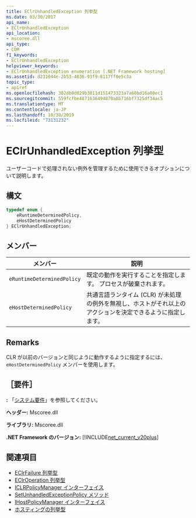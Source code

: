 ```yaml
---
title: EClrUnhandledException 列挙型
ms.date: 03/30/2017
api_name:
- EClrUnhandledException
api_location:
- mscoree.dll
api_type:
- COM
f1_keywords:
- EClrUnhandledException
helpviewer_keywords:
- EClrUnhandledException enumeration [.NET Framework hosting]
ms.assetid: d231044e-2b53-4836-93f9-8117ff0e5c3a
topic_type:
- apiref
ms.openlocfilehash: 302db0d029b3811d151473323a7a60bd16a00ec1
ms.sourcegitcommit: 559fcfbe4871636494870a8b716bf7325df34ac5
ms.translationtype: MT
ms.contentlocale: ja-JP
ms.lasthandoff: 10/30/2019
ms.locfileid: "73131232"
---
```

# <a name="eclrunhandledexception-enumeration"></a>EClrUnhandledException 列挙型
ユーザーコードで処理されない例外を管理するために使用できるオプションについて説明します。  
  
## <a name="syntax"></a>構文  
  
```cpp  
typedef enum {  
    eRuntimeDeterminedPolicy,  
    eHostDeterminedPolicy  
} EClrUnhandledException;  
```  
  
## <a name="members"></a>メンバー  
  
|メンバー|説明|  
|------------|-----------------|  
|`eRuntimeDeterminedPolicy`|既定の動作を実行することを指定します。 プロセスが破棄されます。|  
|`eHostDeterminedPolicy`|共通言語ランタイム (CLR) が未処理の例外を無視し、ホストがそれ以上のアクションを決定できるように指定します。|  
  
## <a name="remarks"></a>Remarks  
 CLR が以前のバージョンと同じように動作するように指定するには、`eHostDeterminedPolicy` メンバーを使用します。  
  
## <a name="requirements"></a>［要件］  
 **:** 「[システム要件](../../../../docs/framework/get-started/system-requirements.md)」を参照してください。  
  
 **ヘッダー:** Mscoree.dll  
  
 **ライブラリ:** Mscoree.dll  
  
 **.NET Framework のバージョン:** [!INCLUDE[net_current_v20plus](../../../../includes/net-current-v20plus-md.md)]  
  
## <a name="see-also"></a>関連項目

- [EClrFailure 列挙型](../../../../docs/framework/unmanaged-api/hosting/eclrfailure-enumeration.md)
- [EClrOperation 列挙型](../../../../docs/framework/unmanaged-api/hosting/eclroperation-enumeration.md)
- [ICLRPolicyManager インターフェイス](../../../../docs/framework/unmanaged-api/hosting/iclrpolicymanager-interface.md)
- [SetUnhandledExceptionPolicy メソッド](../../../../docs/framework/unmanaged-api/hosting/iclrpolicymanager-setunhandledexceptionpolicy-method.md)
- [IHostPolicyManager インターフェイス](../../../../docs/framework/unmanaged-api/hosting/ihostpolicymanager-interface.md)
- [ホスティングの列挙型](../../../../docs/framework/unmanaged-api/hosting/hosting-enumerations.md)
